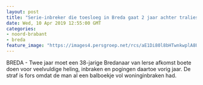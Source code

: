 ```yaml
---
layout: post
title: "Serie-inbreker die toesloeg in Breda gaat 2 jaar achter tralies"
date: Wed, 10 Apr 2019 12:55:00 GMT
categories: 
- noord-brabant 
- breda 
feature_image: "https://images4.persgroep.net/rcs/aE1Di80l8bHTwnkwplA8UQ8vzIQ/diocontent/112315606/_fitwidth/400/?appId=21791a8992982cd8da851550a453bd7f&quality=0.7"
---
```


BREDA - Twee jaar moet een 38-jarige Bredanaar van Ierse afkomst boete doen voor veelvuldige heling, inbraken en pogingen daartoe vorig jaar. De straf is fors omdat de man al een balboekje vol woninginbraken had.
